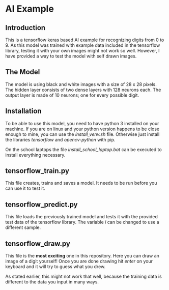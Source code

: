 # AI Example

## Introduction

This is a tensorflow keras based AI example for recognizing digits from 0 to 9.
As this model was trained with example data included in the tensorflow library, testing it with your own images might not work so well.
However, I have provided a way to test the model with self drawn images.

## The Model

The model is using black and white images with a size of 28 x 28 pixels.
The hidden layer consists of two dense layers with 128 neurons each.
The output layer is made of 10 neurons; one for every possible digit.

## Installation

To be able to use this model, you need to have python 3 installed on your machine.
If you are on linux and your python version happens to be close enough to mine, you can use the *install_venv.sh* file.
Otherwise just install the libraries *tensorflow* and *opencv-python* with pip.

On the school laptops the file *install_school_laptop.bat* can be executed to install everything necessary.

## tensorflow_train.py

This file creates, trains and saves a model. It needs to be run before you can use it to test it.

## tensorflow_predict.py

This file loads the previously trained model and tests it with the provided test data of the tensorflow library.
The variable *i* can be changed to use a different sample.

## tensorflow_draw.py

This file is the **most exciting** one in this repository.
Here you can draw an image of a digit yourself!
Once you are done drawing hit *enter* on your keyboard and it will try to guess what you drew.

As stated earlier, this might not work that well, because the training data is different to the data you input in many ways.